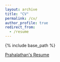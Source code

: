```yaml
---
layout: archive
title: "CV"
permalink: /cv/
author_profile: true
redirect_from:
  - /resume
---
```


{% include base_path %}

[Prahalathan's Resume](http://prahalath.github.io/files/Prahalathan_Sundaramoorthy_resume.pdf)

